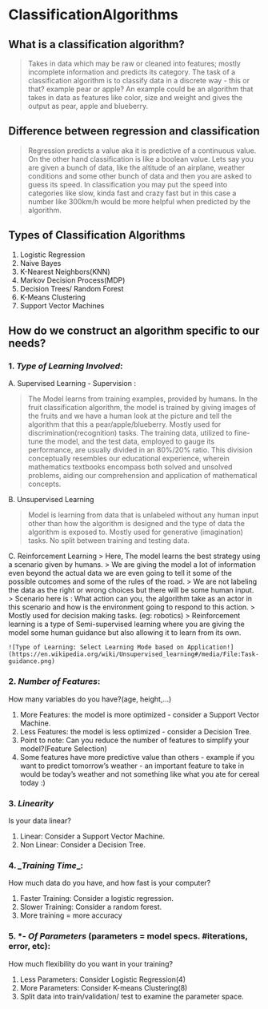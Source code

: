 # ClassificationAlgorithms

## **What is a classification algorithm?**
> Takes in data which may be raw or cleaned into features; mostly incomplete information and predicts its category.
> The task of a classification algorithm is to classify data in a discrete way - this or that? example pear or apple?
> An example could be an algorithm that takes in data as features like color, size and weight and gives the output as pear, apple and blueberry.

## **Difference between regression and classification**
> Regression predicts a value aka it is predictive of a continuous value. On the other hand classification is like a boolean value.
> Lets say you are given a bunch of data, like the altitude of an airplane, weather conditions and some other bunch of data and then you are asked to
guess its speed. In classification you may put the speed into categories like slow, kinda fast and crazy fast but in this case a number like 300km/h would be more helpful
when predicted by the algorithm.

## **Types of Classification Algorithms**

1. Logistic Regression
2. Naive Bayes
3. K-Nearest Neighbors(KNN)
4. Markov Decision Process(MDP)
5. Decision Trees/ Random Forest
6. K-Means Clustering
7. Support Vector Machines


## **How do we construct an algorithm specific to our needs?**

### 1. *_Type of Learning Involved_*:
   A. Supervised Learning - Supervision :
   > The Model learns from training examples, provided by humans.
   > In the fruit classification algorithm, the model is trained by giving images of the fruits and we have a human look at the picture and tell the algorithm that this a
     pear/apple/blueberry.
   > Mostly used for discrimination(recognition) tasks.
   > The training data, utilized to fine-tune the model, and the test data, employed to gauge its performance, are usually divided in an 80%/20% ratio.
     This division conceptually resembles our educational experience, wherein mathematics textbooks encompass both solved and unsolved problems, aiding our comprehension
     and application of mathematical concepts.

   B. Unsupervised Learning
   > Model is learning from data that is unlabeled without any human input other than how the algorithm is designed and the type of data the algorithm is exposed to.
   > Mostly used for generative (imagination) tasks.
   > No split between training and testing data.

   C. Reinforcement Learning
    > Here, The model learns the best strategy using a scenario given by humans.
    > We are giving the model a lot of information even beyond the actual data we are even going to tell it some of the possible outcomes and some of the rules of the road.
    > We are not labeling the data as the right or wrong choices but there will be some human input.
    > Scenario here is : What action can you, the algorithm take as an actor in this scenario and how is the environment going to respond to this action.
    > Mostly used for decision making tasks. (eg: robotics)
    > Reinforcement learning is a type of Semi-supervised learning where you are giving the model some human guidance but also allowing it to learn from its own.

    ![Type of Learning: Select Learning Mode based on Application!](https://en.wikipedia.org/wiki/Unsupervised_learning#/media/File:Task-guidance.png)

### 2. *_Number of Features_*:

   How many variables do you have?(age, height,…)

1. More Features: the model is more optimized - consider a Support Vector Machine.
2. Less Features: the model is less optimized -  consider a Decision Tree.
3. Point to note: Can you reduce the number of features to simplify your model?(Feature Selection)
4. Some features have more predictive value than others - example if you want to predict tomorrow’s weather - an important feature to take in would be today’s weather and
   not something like what you ate for cereal today :)

### 3. *_Linearity_*
    
  Is your data linear?
    
1. Linear: Consider a Support Vector Machine.
2. Non Linear: Consider a Decision Tree.

### 4. *_Training Time*_:

  How much data do you have, and how fast is your computer?

1. Faster Training: Consider a logistic regression.
2. Slower Training: Consider a random forest.
3. More training = more accuracy

### 5. **_- Of Parameters_* (parameters = model specs. #iterations, error, etc):
    
  How much flexibility do you want in your training?
    
  1. Less Parameters: Consider Logistic Regression(4)
  2. More Parameters: Consider K-means Clustering(8)
  3. Split data into train/validation/ test to examine the parameter space.

   
